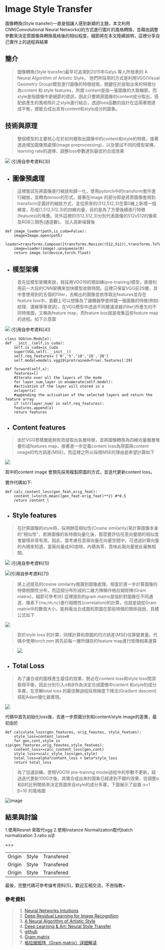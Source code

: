 # Image Style Transfer
圖像轉換(Style transfer)一直是個讓人感到新穎的主題，本文利用CNN(Convolutional Neural Networks)的方式進行圖片的風格轉換，並藉由調整參數來決定原圖像與轉換風格後的相似程度，細節將在本文陸續說明，這裡分享自己實作上的過程與結果

## 簡介
> 圖像轉換(Style transfer)最早可追溯到2015年Gatys 等人所發表的 A Neural Algorithm of Artistic Style，
> 他們所採用的方式是利用VGG(Visual Geometry Group)模型進行圖像的特徵提取，關鍵在於提取出來的特徵分為content 和 style features，所謂 content是指一張圖像的大致輪廓，而style是指圖像中更細節的資訊，因此只要將原圖像的content成分取出，搭配欲產生的風格照片之style進行結合，透過loss函數的設計在這兩著間達成平衡，便能合成出具有content和style成分的圖象。

## 技術與原理
> 整個模型的主要核心在於如何體取出圖像中的content和style的特徵，接著透過增加圖像預處理(image preprocessing)，以及嘗試不同的模型架構、learning rate的選擇、調整loss參數達到最佳的合成效果

![](https://miro.medium.com/v2/resize:fit:720/format:webp/1*p15iAAgqiCyVAbi4msgfeQ.png)
(引用自參考資料[3])

- ## **圖像預處理**
> 這裡嘗試先將圖像進行縮放和歸一化，使用pytorch中的transform套件進行縮放，並轉為tensor的形式，接著在image 的部分即是將原圖像套用到transform定義好的縮放方式，並從原來的(512,512,3)在第0維上新增一個維度，形成(1,512,512,3)的四維向量，目的是為了方便後續進行特徵(features)的堆疊。另外這裡的(512,512,3)分別代表圖像的512x512的像素及RGB三顏色(通道數)。
> 加入高斯噪聲後






```
def image_loader(path,is_cuda=False):
    image=Image.open(path)
    loader=transforms.Compose([transforms.Resize((512,512)),transforms.ToTensor()])
    image=loader(image).unsqueeze(0)
    return image.to(device,torch.float)
```

- ## **模型架構**
> 首先從模型架構來說，我採用VGG19的預訓練(pre-training)模型，直接利用前一大段的CNN架構來加快模型收斂時間。這裡只保留VGG前29層，其中會使用到的五個的filter，去輸出的圖像並依序取出features並存在feature box中，直觀上可以想像為了讓機器學會辨識一張圖像的特徵(例如:紋理、邊緣等等資訊)，在VGG模型中透過不同層濾波器(filter)所產生的不同特徵圖，又稱為feature map，而feature box就是收集這些feature map的過程。如下示意圖

![](https://upscfever.com/upsc-fever/en/data/deeplearning4/images/NST_LOSS.png)
(引用自參考資料[4])

```
class VGG(nn.Module):
def __init__(self,is_cuda):
    self.is_cuda=is_cuda
    super(VGG,self).__init__()
    self.req_features= ['0','5','10','19','28'] 
    self.model=models.vgg19(pretrained=True).features[:29] 

def forward(self,x):
    features=[]
    #Iterate over all the layers of the mode
    for layer_num,layer in enumerate(self.model):
    #activation of the layer will stored in x
    x=layer(x)
    #appending the activation of the selected layers and return the feature array
    if (str(layer_num) in self.req_features):
    features.append(x)             
    return features
```

- ## **Content features**
> 由於VGG卷積層能夠有效提取出各層特徵，並將圖像轉換為四維向量層層堆疊形成features map，接著進一步定義content loss為原圖與content image的均方誤差(MSE)，而這裡之所以採用MSE的理由是希望計算如下

![](https://miro.medium.com/v2/resize:fit:640/format:webp/1*PKnjB3bxzgg6yy0uOsljqw.png)

其中的content image 會預先採用複製原圖的方式，並迭代更新content loss。

實作代碼如下:
```
def calc_content_loss(gen_feat,orig_feat):
    content_l=torch.mean((gen_feat-orig_feat)**2) #*0.5
    return content_l
```


- ## **Style features**
> 在計算圖像的style時，採用餘弦相似性(Cosine similarity)來計算圖像本身的"相似性"，若將圖像的各特徵向量化後，那麼要評估任意向量間的相似度會變得非常有用。因此，當考慮任意兩向量在向量空間中，可透過計算向量的內積來知道，當兩向量成90度時，內積為零，意味此兩向量彼此毫無相關。

![](https://miro.medium.com/v2/resize:fit:490/format:webp/1*H1UW3bwrhqkRUJ11Xg6gGA.png)
(引用自參考資料[1])

![](https://ithelp.ithome.com.tw/upload/images/20230731/20158010TDpRsRF5Mt.png)(引用自參考資料[7])


> 將上述提及的cosine similarity推廣到圖像處理，相當於進一步計算圖像的特徵相關性分布，而這個分布形成的二維方陣稱作格拉姆矩陣(Gram matrix)，細節可參考[6]
> 這裡提到的gram matrix是指針對圖像在不同通道、像素下(nw,nh,nc)進行相關性(correlation)的計算，也就是說從Gram matrix中的數值大小，能夠看出合成圖和原圖在那些特徵的關係強弱，具體公式如下

![](https://miro.medium.com/v2/resize:fit:518/format:webp/1*C3fkQanKHMwOi_rf0q0OQQ.png)

> 對於style loss 的計算，同樣計算和原圖的均方誤差(MSE)估算變異量。代碼中使用torch.mm 將先前每一層所儲存的feature map進行矩陣相乘運算

> ![](https://ithelp.ithome.com.tw/upload/images/20230731/20158010ap1TLwzCOk.png)

- ## **Total Loss**
> 為了讓合成的圖樣產生最佳的效果，勢必在content loss和style loss間須取得平衡，因此分別引入α和β作為決定合成圖像中content 和style的成分多寡，在求解total loss 的最佳解過程採用梯度下降法(Gradient descent)搭配Adam優化器實現。

![](https://miro.medium.com/v2/resize:fit:640/format:webp/1*39DOPiFLq8TcncxuLKro7Q.png)

代碼中首先初始化loss後，去進一步原圖分別和content/style image的差異，最初由於
```
def calculate_loss(gen_features, orig_feautes, style_featues):
    style_loss=content_loss=0
    for gen,cont,style in zip(gen_features,orig_feautes,style_featues):
    content_loss+=calc_content_loss(gen,cont)
    style_loss+=calc_style_loss(gen,style)
    total_loss=alpha*content_loss + beta*style_loss 
    return total_loss
```

> 為了加速訓練，使用VGG19 pre-training model過程中的參數不更新，經過迭代更新1000次後，其實合成出來的圖象已經達到不錯的效果，從調整α和β的比例關係來決定原圖來自style的成分多寡，下圖展示了設置 α=1 β=10 的風格圖

![image](https://github.com/JunTingLu/neuron-style-transfer/assets/135250298/896620a7-4658-463e-81a5-8effc7661a77)


## 結果與討論
1.使用Resnet 來取代vgg
2.使用Instance Normalization取代batch normalization
3.ratio α/β 


<table>
<tr>
<td>Origin</td><td>Style</td>><td>Transfered</td>
</tr>
<tr>
<td>Origin</td><td>Style</td>><td>Transfered</td>
</tr>
<tr>
<td>Origin</td><td>Style</td>><td>Transfered</td>
</tr>
</table>



最後，完整代碼可參考操考資料[5]，歡迎互相交流，不吝指教~

### 參考資料
> 1. [Neural Networks Intuitions](https://towardsdatascience.com/neural-networks-intuitions-2-dot-product-gram-matrix-and-neural-style-transfer-5d39653e7916)
> 2. [Deep Residual Learning for Image Recognition](https://arxiv.org/pdf/1512.03385.pdf)
> 3. [A Neural Algorithm of Artistic Style](https://arxiv.org/pdf/1508.06576.pdf)
> 4. [Deep Learning & Art: Neural Style Transfer](https://upscfever.com/upsc-fever/en/data/deeplearning4/Art+Generation+with+Neural+Style+Transfer+-+v2.html)
> 5. [github](https://github.com/JunTingLu/neuron-style-transfer/edit/main/README.md)
> 6. [Gram matrix](https://ccjou.wordpress.com/2011/03/07/%E7%89%B9%E6%AE%8A%E7%9F%A9%E9%99%A3-14%EF%BC%9Agramian-%E7%9F%A9%E9%99%A3/)
> 7. [格拉姆矩阵（Gram matrix）详细解读](https://www.cnblogs.com/yifanrensheng/p/12862174.html)
